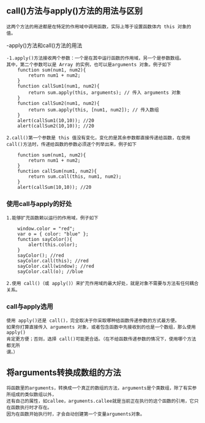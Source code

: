 ## call()方法与apply()方法的用法与区别

	这两个方法的用途都是在特定的作用域中调用函数，实际上等于设置函数体内 this 对象的值。
	
-apply()方法和call()方法的用法

	-1.apply()方法接收两个参数：一个是在其中运行函数的作用域，另一个是参数数组。
	其中，第二个参数可以是 Array 的实例，也可以是arguments 对象。例子如下
		function sum(num1, num2){
			return num1 + num2;
		}
		function callSum1(num1, num2){
			return sum.apply(this, arguments); // 传入 arguments 对象
		}
		function callSum2(num1, num2){
			return sum.apply(this, [num1, num2]); // 传入数组
		}
		alert(callSum1(10,10)); //20
		alert(callSum2(10,10)); //20

	2.call()第一个参数是 this 值没有变化，变化的是其余参数都直接传递给函数，在使用
	call()方法时，传递给函数的参数必须逐个列举出来，例子如下
	
		function sum(num1, num2){
			return num1 + num2;
		}
		function callSum(num1, num2){
			return sum.call(this, num1, num2);
		}
		alert(callSum(10,10)); //20
	
### 使用call与apply的好处

	1.能够扩充函数赖以运行的作用域，例子如下 
	
		window.color = "red";
		var o = { color: "blue" };
		function sayColor(){
			alert(this.color);
		}
		sayColor(); //red
		sayColor.call(this); //red
		sayColor.call(window); //red
		sayColor.call(o); //blue
	
	2.使用 call()（或 apply()）来扩充作用域的最大好处，就是对象不需要与方法有任何耦合关系。
	
### call与apply选用

	使用 apply()还是 call()，完全取决于你采取哪种给函数传递参数的方式最方便。
	如果你打算直接传入 arguments 对象，或者包含函数中先接收到的也是一个数组，那么使用 apply()
	肯定更方便；否则，选择 call()可能更合适。（在不给函数传递参数的情况下，使用哪个方法都无所
	谓。）
	
## 将arguments转换成数组的方法

	将函数里的arguments，转换成一个真正的数组的方法，arguments是个类数组，除了有实参所组成的类似数组以外，
	还有自己的属性，如callee，arguments.callee就是当前正在执行的这个函数的引用，它只在函数执行时才存在。
	因为在函数开始执行时，才会自动创建第一个变量arguments对象。
